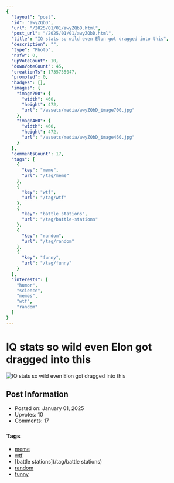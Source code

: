 ```yaml
---
{
  "layout": "post",
  "id": "awyZQbD",
  "url": "/2025/01/01/awyZQbD.html",
  "post_url": "/2025/01/01/awyZQbD.html",
  "title": "IQ stats so wild even Elon got dragged into this",
  "description": "",
  "type": "Photo",
  "nsfw": 0,
  "upVoteCount": 10,
  "downVoteCount": 45,
  "creationTs": 1735755047,
  "promoted": 0,
  "badges": [],
  "images": {
    "image700": {
      "width": 460,
      "height": 472,
      "url": "/assets/media/awyZQbD_image700.jpg"
    },
    "image460": {
      "width": 460,
      "height": 472,
      "url": "/assets/media/awyZQbD_image460.jpg"
    }
  },
  "commentsCount": 17,
  "tags": [
    {
      "key": "meme",
      "url": "/tag/meme"
    },
    {
      "key": "wtf",
      "url": "/tag/wtf"
    },
    {
      "key": "battle stations",
      "url": "/tag/battle-stations"
    },
    {
      "key": "random",
      "url": "/tag/random"
    },
    {
      "key": "funny",
      "url": "/tag/funny"
    }
  ],
  "interests": [
    "humor",
    "science",
    "memes",
    "wtf",
    "random"
  ]
}
---
```


# IQ stats so wild even Elon got dragged into this

![IQ stats so wild even Elon got dragged into this](/assets/media/awyZQbD_image700.jpg)

## Post Information

- Posted on: January 01, 2025
- Upvotes: 10
- Comments: 17

### Tags

- [meme](/tag/meme)
- [wtf](/tag/wtf)
- [battle stations](/tag/battle stations)
- [random](/tag/random)
- [funny](/tag/funny)
